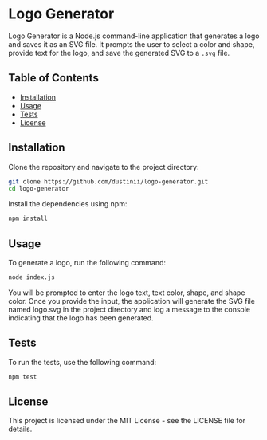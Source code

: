 # Logo Generator

Logo Generator is a Node.js command-line application that generates a logo and saves it as an SVG file. It prompts the user to select a color and shape, provide text for the logo, and save the generated SVG to a `.svg` file.

## Table of Contents
- [Installation](#installation)
- [Usage](#usage)
- [Tests](#tests)
- [License](#license)

## Installation

Clone the repository and navigate to the project directory:

```bash
git clone https://github.com/dustinii/logo-generator.git
cd logo-generator
```
Install the dependencies using npm:
```bash
npm install
```
## Usage
To generate a logo, run the following command:
```bash
node index.js
```
You will be prompted to enter the logo text, text color, shape, and shape color. Once you provide the input, the application will generate the SVG file named logo.svg in the project directory and log a message to the console indicating that the logo has been generated.

## Tests
To run the tests, use the following command:
```bash
npm test
```
## License
This project is licensed under the MIT License - see the LICENSE file for details.
